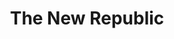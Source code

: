 ---
facebook: https://facebook.com/newrepublic
instagram: https://instagram.com/newrepublic
linkedin: https://linkedin.com/company/newrepublic
logohandle: newrepublic
sort: newrepublic
title: The New Republic
twitter: https://x.com/newrepublic
website: https://newrepublic.com/
wikipedia: https://en.wikipedia.org/wiki/The_New_Republic
---